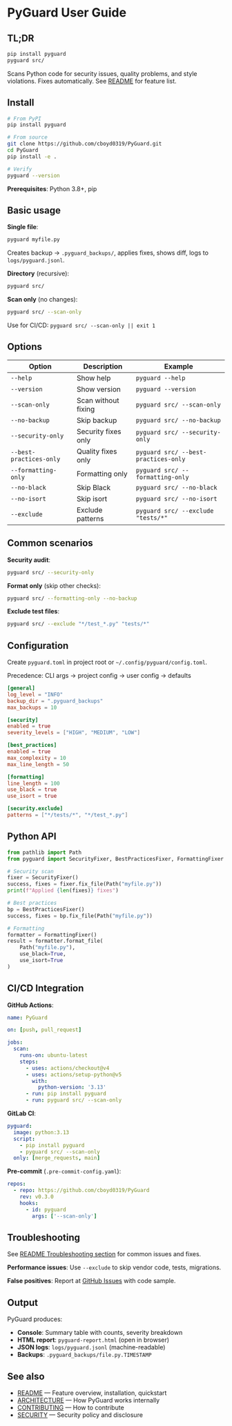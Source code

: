 # PyGuard User Guide

## TL;DR

```bash
pip install pyguard
pyguard src/
```

Scans Python code for security issues, quality problems, and style violations. Fixes automatically. See [README](../README.md) for feature list.

## Install

```bash
# From PyPI
pip install pyguard

# From source
git clone https://github.com/cboyd0319/PyGuard.git
cd PyGuard
pip install -e .

# Verify
pyguard --version
```

**Prerequisites**: Python 3.8+, pip

## Basic usage

**Single file**:
```bash
pyguard myfile.py
```

Creates backup → `.pyguard_backups/`, applies fixes, shows diff, logs to `logs/pyguard.jsonl`.

**Directory** (recursive):
```bash
pyguard src/
```

**Scan only** (no changes):
```bash
pyguard src/ --scan-only
```

Use for CI/CD: `pyguard src/ --scan-only || exit 1`

## Options

| Option | Description | Example |
|--------|-------------|---------|
| `--help` | Show help | `pyguard --help` |
| `--version` | Show version | `pyguard --version` |
| `--scan-only` | Scan without fixing | `pyguard src/ --scan-only` |
| `--no-backup` | Skip backup | `pyguard src/ --no-backup` |
| `--security-only` | Security fixes only | `pyguard src/ --security-only` |
| `--best-practices-only` | Quality fixes only | `pyguard src/ --best-practices-only` |
| `--formatting-only` | Formatting only | `pyguard src/ --formatting-only` |
| `--no-black` | Skip Black | `pyguard src/ --no-black` |
| `--no-isort` | Skip isort | `pyguard src/ --no-isort` |
| `--exclude` | Exclude patterns | `pyguard src/ --exclude "tests/*"` |

## Common scenarios

**Security audit**:
```bash
pyguard src/ --security-only
```

**Format only** (skip other checks):
```bash
pyguard src/ --formatting-only --no-backup
```

**Exclude test files**:
```bash
pyguard src/ --exclude "*/test_*.py" "tests/*"
```

## Configuration

Create `pyguard.toml` in project root or `~/.config/pyguard/config.toml`.

Precedence: CLI args → project config → user config → defaults

```toml
[general]
log_level = "INFO"
backup_dir = ".pyguard_backups"
max_backups = 10

[security]
enabled = true
severity_levels = ["HIGH", "MEDIUM", "LOW"]

[best_practices]
enabled = true
max_complexity = 10
max_line_length = 50

[formatting]
line_length = 100
use_black = true
use_isort = true

[security.exclude]
patterns = ["*/tests/*", "*/test_*.py"]
```

## Python API

```python
from pathlib import Path
from pyguard import SecurityFixer, BestPracticesFixer, FormattingFixer

# Security scan
fixer = SecurityFixer()
success, fixes = fixer.fix_file(Path("myfile.py"))
print(f"Applied {len(fixes)} fixes")

# Best practices
bp = BestPracticesFixer()
success, fixes = bp.fix_file(Path("myfile.py"))

# Formatting
formatter = FormattingFixer()
result = formatter.format_file(
    Path("myfile.py"),
    use_black=True,
    use_isort=True
)
```

## CI/CD Integration

**GitHub Actions**:
```yaml
name: PyGuard

on: [push, pull_request]

jobs:
  scan:
    runs-on: ubuntu-latest
    steps:
      - uses: actions/checkout@v4
      - uses: actions/setup-python@v5
        with:
          python-version: '3.13'
      - run: pip install pyguard
      - run: pyguard src/ --scan-only
```

**GitLab CI**:
```yaml
pyguard:
  image: python:3.13
  script:
    - pip install pyguard
    - pyguard src/ --scan-only
  only: [merge_requests, main]
```

**Pre-commit** (`.pre-commit-config.yaml`):
```yaml
repos:
  - repo: https://github.com/cboyd0319/PyGuard
    rev: v0.3.0
    hooks:
      - id: pyguard
        args: ['--scan-only']
```

## Troubleshooting

See [README Troubleshooting section](../README.md#troubleshooting) for common issues and fixes.

**Performance issues**: Use `--exclude` to skip vendor code, tests, migrations.

**False positives**: Report at [GitHub Issues](https://github.com/cboyd0319/PyGuard/issues) with code sample.

## Output

PyGuard produces:
- **Console**: Summary table with counts, severity breakdown
- **HTML report**: `pyguard-report.html` (open in browser)
- **JSON logs**: `logs/pyguard.jsonl` (machine-readable)
- **Backups**: `.pyguard_backups/file.py.TIMESTAMP`

## See also

- [README](../README.md) — Feature overview, installation, quickstart
- [ARCHITECTURE](ARCHITECTURE.md) — How PyGuard works internally
- [CONTRIBUTING](../CONTRIBUTING.md) — How to contribute
- [SECURITY](../SECURITY.md) — Security policy and disclosure
